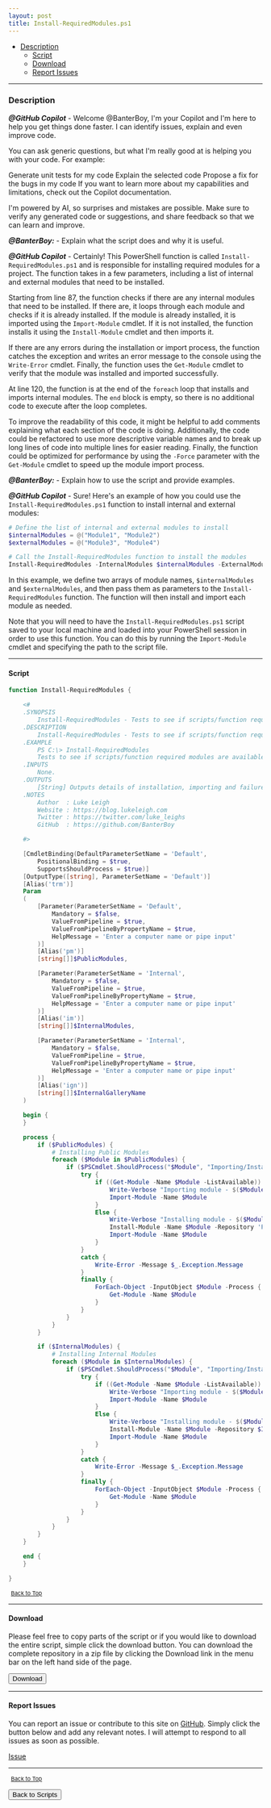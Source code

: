 ```yaml
---
layout: post
title: Install-RequiredModules.ps1
---
```


- [Description](#description)
  - [Script](#script)
  - [Download](#download)
  - [Report Issues](#report-issues)

---

### Description

**_@GitHub Copilot_** - Welcome @BanterBoy, I'm your Copilot and I'm here to help you get things done faster. I can identify issues, explain and even improve code.

You can ask generic questions, but what I'm really good at is helping you with your code. For example:

Generate unit tests for my code
Explain the selected code
Propose a fix for the bugs in my code
If you want to learn more about my capabilities and limitations, check out the Copilot documentation.

I'm powered by AI, so surprises and mistakes are possible. Make sure to verify any generated code or suggestions, and share feedback so that we can learn and improve.

**_@BanterBoy:_** - Explain what the script does and why it is useful.

**_@GitHub Copilot_** - Certainly! This PowerShell function is called `Install-RequiredModules.ps1` and is responsible for installing required modules for a project. The function takes in a few parameters, including a list of internal and external modules that need to be installed.

Starting from line 87, the function checks if there are any internal modules that need to be installed. If there are, it loops through each module and checks if it is already installed. If the module is already installed, it is imported using the `Import-Module` cmdlet. If it is not installed, the function installs it using the `Install-Module` cmdlet and then imports it.

If there are any errors during the installation or import process, the function catches the exception and writes an error message to the console using the `Write-Error` cmdlet. Finally, the function uses the `Get-Module` cmdlet to verify that the module was installed and imported successfully.

At line 120, the function is at the end of the `foreach` loop that installs and imports internal modules. The `end` block is empty, so there is no additional code to execute after the loop completes.

To improve the readability of this code, it might be helpful to add comments explaining what each section of the code is doing. Additionally, the code could be refactored to use more descriptive variable names and to break up long lines of code into multiple lines for easier reading. Finally, the function could be optimized for performance by using the `-Force` parameter with the `Get-Module` cmdlet to speed up the module import process.

**_@BanterBoy:_** - Explain how to use the script and provide examples.

**_@GitHub Copilot_** - Sure! Here's an example of how you could use the `Install-RequiredModules.ps1` function to install internal and external modules:

```powershell
# Define the list of internal and external modules to install
$internalModules = @("Module1", "Module2")
$externalModules = @("Module3", "Module4")

# Call the Install-RequiredModules function to install the modules
Install-RequiredModules -InternalModules $internalModules -ExternalModules $externalModules
```

In this example, we define two arrays of module names, `$internalModules` and `$externalModules`, and then pass them as parameters to the `Install-RequiredModules` function. The function will then install and import each module as needed.

Note that you will need to have the `Install-RequiredModules.ps1` script saved to your local machine and loaded into your PowerShell session in order to use this function. You can do this by running the `Import-Module` cmdlet and specifying the path to the script file.

---

#### Script

```powershell
function Install-RequiredModules {

    <#
    .SYNOPSIS
        Install-RequiredModules - Tests to see if scripts/function required modules are available.
    .DESCRIPTION
        Install-RequiredModules - Tests to see if scripts/function required modules are available. Where module is missing it, the function installs the missing module and then imports all required modules.
    .EXAMPLE
        PS C:\> Install-RequiredModules
        Tests to see if scripts/function required modules are available. Where module is missing it, the function installs the missing module and then imports all required modules.
    .INPUTS
        None.
    .OUTPUTS
        [String] Outputs details of installation, importing and failure.
    .NOTES
        Author	: Luke Leigh
        Website	: https://blog.lukeleigh.com
        Twitter	: https://twitter.com/luke_leighs
        GitHub  : https://github.com/BanterBoy

    #>

    [CmdletBinding(DefaultParameterSetName = 'Default',
        PositionalBinding = $true,
        SupportsShouldProcess = $true)]
    [OutputType([string], ParameterSetName = 'Default')]
    [Alias('trm')]
    Param
    (
        [Parameter(ParameterSetName = 'Default',
            Mandatory = $false,
            ValueFromPipeline = $true,
            ValueFromPipelineByPropertyName = $true,
            HelpMessage = 'Enter a computer name or pipe input'
        )]
        [Alias('pm')]
        [string[]]$PublicModules,

        [Parameter(ParameterSetName = 'Internal',
            Mandatory = $false,
            ValueFromPipeline = $true,
            ValueFromPipelineByPropertyName = $true,
            HelpMessage = 'Enter a computer name or pipe input'
        )]
        [Alias('im')]
        [string[]]$InternalModules,

        [Parameter(ParameterSetName = 'Internal',
            Mandatory = $false,
            ValueFromPipeline = $true,
            ValueFromPipelineByPropertyName = $true,
            HelpMessage = 'Enter a computer name or pipe input'
        )]
        [Alias('ign')]
        [string[]]$InternalGalleryName
    )

    begin {
    }

    process {
        if ($PublicModules) {
            # Installing Public Modules
            foreach ($Module in $PublicModules) {
                if ($PSCmdlet.ShouldProcess("$Module", "Importing/Installing modules...")) {
                    try {
                        if ((Get-Module -Name $Module -ListAvailable)) {
                            Write-Verbose "Importing module - $($Module)"
                            Import-Module -Name $Module
                        }
                        Else {
                            Write-Verbose "Installing module - $($Module)"
                            Install-Module -Name $Module -Repository 'PSGallery' -Force -ErrorAction Stop
                            Import-Module -Name $Module
                        }
                    }
                    catch {
                        Write-Error -Message $_.Exception.Message
                    }
                    finally {
                        ForEach-Object -InputObject $Module -Process {
                            Get-Module -Name $Module
                        }
                    }
                }
            }
        }

        if ($InternalModules) {
            # Installing Internal Modules
            foreach ($Module in $InternalModules) {
                if ($PSCmdlet.ShouldProcess("$Module", "Importing/Installing modules...")) {
                    try {
                        if ((Get-Module -Name $Module -ListAvailable)) {
                            Write-Verbose "Importing module - $($Module)"
                            Import-Module -Name $Module
                        }
                        Else {
                            Write-Verbose "Installing module - $($Module)"
                            Install-Module -Name $Module -Repository $InternalGalleryName -Force -ErrorAction Stop
                            Import-Module -Name $Module
                        }
                    }
                    catch {
                        Write-Error -Message $_.Exception.Message
                    }
                    finally {
                        ForEach-Object -InputObject $Module -Process {
                            Get-Module -Name $Module
                        }
                    }
                }
            }
        }
    }

    end {
    }

}

```

<span style="font-size:11px;"><a href="#"><i class="fas fa-caret-up" aria-hidden="true" style="color: white; margin-right:5px;"></i>Back to Top</a></span>

---

#### Download

Please feel free to copy parts of the script or if you would like to download the entire script, simple click the download button. You can download the complete repository in a zip file by clicking the Download link in the menu bar on the left hand side of the page.

<button class="btn" type="submit" onclick="window.open('PowerShell/NewFunctions/Install-RequiredModules.ps1')">
    <i class="fa fa-cloud-download-alt">
    </i>
        Download
</button>

---

#### Report Issues

You can report an issue or contribute to this site on <a href="https://github.com/BanterBoy/scripts-blog/issues">GitHub</a>. Simply click the button below and add any relevant notes. I will attempt to respond to all issues as soon as possible.

<!-- Place this tag where you want the button to render. -->

<a class="github-button" href="https://github.com/BanterBoy/scripts-blog/issues/new?title=Install-RequiredModules.ps1&body=There is a problem with this function. Please find details below." data-show-count="true" aria-label="Issue BanterBoy/scripts-blog on GitHub">Issue</a>

---

<span style="font-size:11px;"><a href="#"><i class="fas fa-caret-up" aria-hidden="true" style="color: white; margin-right:5px;"></i>Back to Top</a></span>

<a href="/menu/_pages/scripts.html">
    <button class="btn">
        <i class='fas fa-reply'>
        </i>
            Back to Scripts
    </button>
</a>

[1]: http://ecotrust-canada.github.io/markdown-toc
[2]: https://github.com/googlearchive/code-prettify
